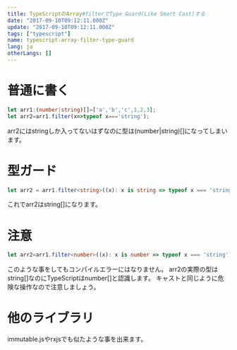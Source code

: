 ```yaml
---
title: TypeScriptのArray#filterでType Guard(Like Smart Cast)する
date: "2017-09-10T09:12:11.000Z"
update: "2017-09-10T09:12:11.000Z"
tags: ["typescript"]
name: typescript-array-filter-type-guard
lang: ja
otherLangs: []
---
```

# 普通に書く
```ts
let arr1:(number|string)[]=['a','b','c',1,2,3];
let arr2=arr1.filter(x=>typeof x==='string');
```
arr2にはstringしか入ってないはずなのに型は(number|string)[]になってしまいます。

# 型ガード
```ts
let arr2 = arr1.filter<string>((x): x is string => typeof x === 'string');
```
これでarr2はstring[]になります。

# 注意
```ts
let arr2=arr1.filter<number>((x): x is number => typeof x === 'string');
```
このような事をしてもコンパイルエラーにはなりません。
arr2の実際の型はstring[]なのにTypeScriptはnumber[]と認識します。
キャストと同じように危険な操作なので注意しましょう。

# 他のライブラリ
immutable.jsやrxjsでも似たような事を出来ます。
